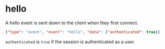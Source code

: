 # hello
A hello event is sent down to the client when they first connect.

```json
{"type": "event", "event": "hello", "data": {"authenticated": true}}
```
`authenticated` is `true` if the session is authenticated as a user.
